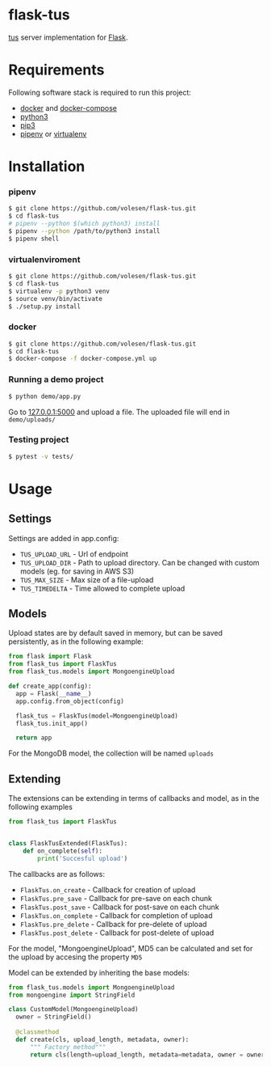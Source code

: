 # flask-tus
[tus](https://www.tus.io) server implementation for [Flask](https://flask.pocoo.org).

# Requirements
Following software stack is required to run this project:
* [docker](https://docs.docker.com/install/) and [docker-compose](https://docs.docker.com/compose/install/)
* [python3](https://www.python.org/)
* [pip3]()
* [pipenv](https://pipenv.readthedocs.io/en/latest/) or [virtualenv](https://virtualenv.pypa.io/en/latest/installation/)

# Installation

### pipenv
```bash
$ git clone https://github.com/volesen/flask-tus.git
$ cd flask-tus
# pipenv --python $(which python3) install
$ pipenv --python /path/to/python3 install
$ pipenv shell
```

### virtualenviroment
```bash
$ git clone https://github.com/volesen/flask-tus.git
$ cd flask-tus
$ virtualenv -p python3 venv
$ source venv/bin/activate
$ ./setup.py install
```

### docker
```bash
$ git clone https://github.com/volesen/flask-tus.git
$ cd flask-tus
$ docker-compose -f docker-compose.yml up
```


### Running a demo project
```bash
$ python demo/app.py
```
Go to [127.0.0.1:5000](http://127.0.0.1:5000) and upload a file. The uploaded file will end in `demo/uploads/`

### Testing project
```bash
$ pytest -v tests/
```
# Usage
## Settings
Settings are added in app.config:
* `TUS_UPLOAD_URL` - Url of endpoint
* `TUS_UPLOAD_DIR` - Path to upload directory. Can be changed with custom models (eg. for saving in AWS S3)
* `TUS_MAX_SIZE` - Max size of a file-upload
* `TUS_TIMEDELTA` - Time allowed to complete upload

## Models
Upload states are by default saved in memory, but can be saved persistently, as in the following example:

```python
from flask import Flask
from flask_tus import FlaskTus
from flask_tus.models import MongoengineUpload

def create_app(config):
  app = Flask(__name__)  
  app.config.from_object(config)

  flask_tus = FlaskTus(model=MongoengineUpload)
  flask_tus.init_app()

  return app
```
For the MongoDB model, the collection will be named `uploads`

## Extending
The extensions can be extending in terms of callbacks and model, as in the following examples
```python 
from flask_tus import FlaskTus


class FlaskTusExtended(FlaskTus):
    def on_complete(self):
        print('Succesful upload')
```

The callbacks are as follows:
* `FlaskTus.on_create` - Callback for creation of upload
* `FlaskTus.pre_save` - Callback for pre-save on each chunk
* `FlaskTus.post_save` - Callback for post-save on each chunk
* `FlaskTus.on_complete` - Callback for completion of upload
* `FlaskTus.pre_delete` - Callback for pre-delete of upload
* `FlaskTus.post_delete` - Callback for post-delete of upload

For the model, "MongoengineUpload", MD5 can be calculated and set for the upload by accesing the property `MD5`

Model can be extended by inheriting the base models:
```python 
from flask_tus.models import MongoengineUpload
from mongoengine import StringField

class CustomModel(MongoengineUpload)
  owner = StringField()
    
  @classmethod
  def create(cls, upload_length, metadata, owner):
      """ Factory method"""
      return cls(length=upload_length, metadata=metadata, owner = owner)
```

